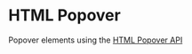 # HTML Popover 
Popover elements using the [HTML Popover API](https://developer.mozilla.org/en-US/docs/Web/API/Popover_API)
